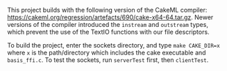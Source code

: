 This project builds with the following version of the CakeML compiler: https://cakeml.org/regression/artefacts/690/cake-x64-64.tar.gz. Newer versions of the compiler introduced the `instream` and `outstream` types, which prevent the use of the TextIO functions with our file descriptors.

To build the project, enter the sockets directory, and type `make CAKE_DIR=x` where `x` is the path/directory which includes the cake executable and `basis_ffi.c`. To test the sockets, run `serverTest` first, then `clientTest`.
